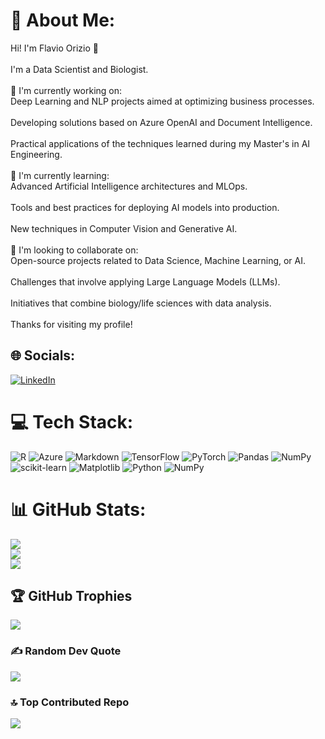 # 💫 About Me:
Hi! I'm Flavio Orizio 👋<br><br>I'm a Data Scientist and Biologist.<br><br>🔭 I'm currently working on:<br>Deep Learning and NLP projects aimed at optimizing business processes.<br><br>Developing solutions based on Azure OpenAI and Document Intelligence.<br><br>Practical applications of the techniques learned during my Master's in AI Engineering.<br><br>🌱 I'm currently learning:<br>Advanced Artificial Intelligence architectures and MLOps.<br><br>Tools and best practices for deploying AI models into production.<br><br>New techniques in Computer Vision and Generative AI.<br><br>🤝 I'm looking to collaborate on:<br>Open-source projects related to Data Science, Machine Learning, or AI.<br><br>Challenges that involve applying Large Language Models (LLMs).<br><br>Initiatives that combine biology/life sciences with data analysis.<br><br>Thanks for visiting my profile!


## 🌐 Socials:
[![LinkedIn](https://img.shields.io/badge/LinkedIn-%230077B5.svg?logo=linkedin&logoColor=white)](https://linkedin.com/in/flavio-orizio) 

# 💻 Tech Stack:
![R](https://img.shields.io/badge/r-%23276DC3.svg?style=for-the-badge&logo=r&logoColor=white) ![Azure](https://img.shields.io/badge/azure-%230072C6.svg?style=for-the-badge&logo=microsoftazure&logoColor=white) ![Markdown](https://img.shields.io/badge/markdown-%23000000.svg?style=for-the-badge&logo=markdown&logoColor=white) ![TensorFlow](https://img.shields.io/badge/TensorFlow-%23FF6F00.svg?style=for-the-badge&logo=TensorFlow&logoColor=white) ![PyTorch](https://img.shields.io/badge/PyTorch-%23EE4C2C.svg?style=for-the-badge&logo=PyTorch&logoColor=white) ![Pandas](https://img.shields.io/badge/pandas-%23150458.svg?style=for-the-badge&logo=pandas&logoColor=white) ![NumPy](https://img.shields.io/badge/numpy-%23013243.svg?style=for-the-badge&logo=numpy&logoColor=white) ![scikit-learn](https://img.shields.io/badge/scikit--learn-%23F7931E.svg?style=for-the-badge&logo=scikit-learn&logoColor=white) ![Matplotlib](https://img.shields.io/badge/Matplotlib-%23ffffff.svg?style=for-the-badge&logo=Matplotlib&logoColor=black) ![Python](https://img.shields.io/badge/python-3670A0?style=for-the-badge&logo=python&logoColor=ffdd54) ![NumPy](https://img.shields.io/badge/numpy-%23013243.svg?style=for-the-badge&logo=numpy&logoColor=white)
# 📊 GitHub Stats:
![](https://github-readme-stats.vercel.app/api?username=flaaa31&theme=nord&hide_border=false&include_all_commits=false&count_private=false)<br/>
![](https://nirzak-streak-stats.vercel.app/?user=flaaa31&theme=nord&hide_border=false)<br/>
![](https://github-readme-stats.vercel.app/api/top-langs/?username=flaaa31&theme=nord&hide_border=false&include_all_commits=false&count_private=false&layout=compact)

## 🏆 GitHub Trophies
![](https://github-profile-trophy.vercel.app/?username=flaaa31&theme=radical&no-frame=true&no-bg=true&margin-w=4)

### ✍️ Random Dev Quote
![](https://quotes-github-readme.vercel.app/api?type=horizontal&theme=radical)

### 🔝 Top Contributed Repo
![](https://github-contributor-stats.vercel.app/api?username=flaaa31&limit=5&theme=dark&combine_all_yearly_contributions=true)

<!-- Proudly created with GPRM ( https://gprm.itsvg.in ) -->
